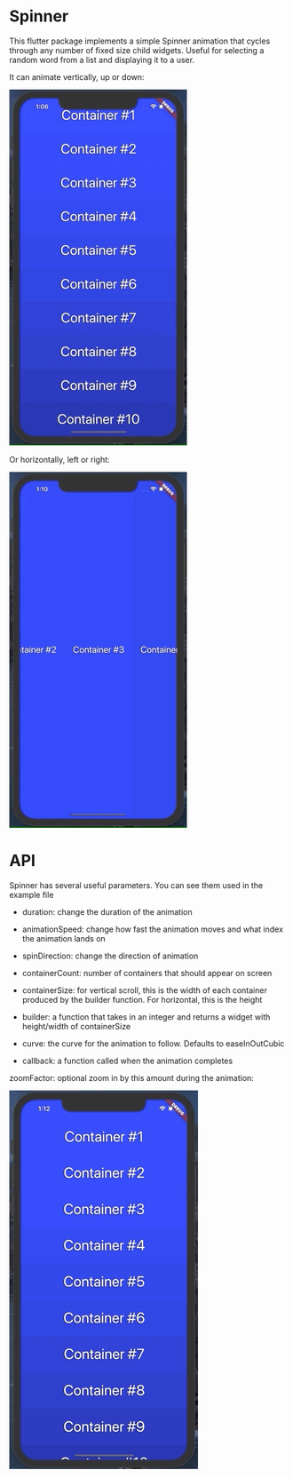 # Spinner

This flutter package implements a simple Spinner animation that cycles through any number of fixed size child widgets. Useful for selecting a random word from a list and displaying it to a user.

It can animate vertically, up or down:

![](example/VerticalScroll.gif)

Or horizontally, left or right:

![](example/horizontalScroll.gif)


# API

Spinner has several useful parameters. You can see them used in the example file

* duration: change the duration of the animation

* animationSpeed: change how fast the animation moves and what index the animation lands on

* spinDirection: change the direction of animation

* containerCount: number of containers that should appear on screen

* containerSize: for vertical scroll, this is the width of each container produced by the builder function. For horizontal, this is the height

* builder: a function that takes in an integer and returns a widget with height/width of containerSize

* curve: the curve for the animation to follow. Defaults to easeInOutCubic

* callback: a function called when the animation completes

zoomFactor: optional zoom in by this amount during the animation:

![](example/zoom.gif)

